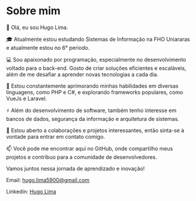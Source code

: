 # Sobre mim

👋 Olá, eu sou Hugo Lima.

🎓 Atualmente estou estudando Sistemas de Informação na FHO Uniararas e atualmente estou no 6° periodo.

💻 Sou apaixonado por programação, especialmente no desenvolvimento voltado para o back-end. Gosto de criar soluções eficientes e escaláveis, além de me desafiar a aprender novas tecnologias a cada dia.

🌱 Estou constantemente aprimorando minhas habilidades em diversas linguagens, como PHP e C#, e explorando frameworks populares, como VueJs e Laravel.

⚡ Além do desenvolvimento de software, também tenho interesse em bancos de dados, segurança da informação e arquitetura de sistemas.

🤝 Estou aberto a colaborações e projetos interessantes, então sinta-se à vontade para entrar em contato comigo.

📫 Você pode me encontrar aqui no GitHub, onde compartilho meus projetos e contribuo para a comunidade de desenvolvedores.

Vamos juntos nessa jornada de aprendizado e inovação!

Email: hugo.lima5900@gmail.com

Linkedin: [Hugo Lima](https://www.linkedin.com/in/hugo-lima-539603199/)

